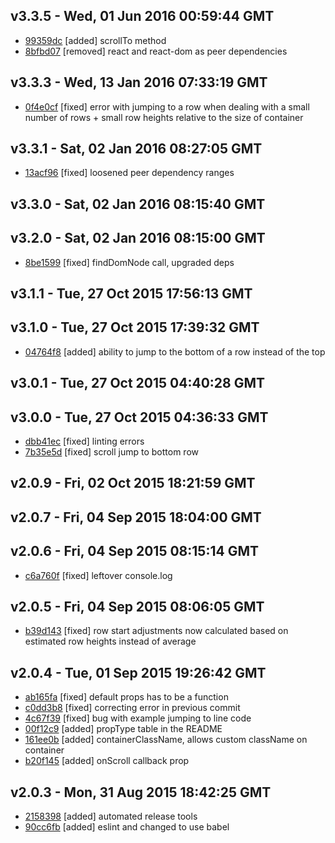 v3.3.5 - Wed, 01 Jun 2016 00:59:44 GMT
--------------------------------------

- [99359dc](../../commit/99359dc) [added] scrollTo method
- [8bfbd07](../../commit/8bfbd07) [removed] react and react-dom as peer dependencies



v3.3.3 - Wed, 13 Jan 2016 07:33:19 GMT
--------------------------------------

- [0f4e0cf](../../commit/0f4e0cf) [fixed] error with jumping to a row when dealing with a  small number of rows + small row heights relative to the size of container



v3.3.1 - Sat, 02 Jan 2016 08:27:05 GMT
--------------------------------------

- [13acf96](../../commit/13acf96) [fixed] loosened peer dependency ranges



v3.3.0 - Sat, 02 Jan 2016 08:15:40 GMT
--------------------------------------





v3.2.0 - Sat, 02 Jan 2016 08:15:00 GMT
--------------------------------------

- [8be1599](../../commit/8be1599) [fixed] findDomNode call, upgraded deps



v3.1.1 - Tue, 27 Oct 2015 17:56:13 GMT
--------------------------------------





v3.1.0 - Tue, 27 Oct 2015 17:39:32 GMT
--------------------------------------

- [04764f8](../../commit/04764f8) [added] ability to jump to the bottom of a row instead of the top



v3.0.1 - Tue, 27 Oct 2015 04:40:28 GMT
--------------------------------------





v3.0.0 - Tue, 27 Oct 2015 04:36:33 GMT
--------------------------------------

- [dbb41ec](../../commit/dbb41ec) [fixed] linting errors
- [7b35e5d](../../commit/7b35e5d) [fixed] scroll jump to bottom row



v2.0.9 - Fri, 02 Oct 2015 18:21:59 GMT
--------------------------------------





v2.0.7 - Fri, 04 Sep 2015 18:04:00 GMT
--------------------------------------





v2.0.6 - Fri, 04 Sep 2015 08:15:14 GMT
--------------------------------------

- [c6a760f](../../commit/c6a760f) [fixed] leftover console.log



v2.0.5 - Fri, 04 Sep 2015 08:06:05 GMT
--------------------------------------

- [b39d143](../../commit/b39d143) [fixed] row start adjustments now calculated based on estimated row heights instead of average



v2.0.4 - Tue, 01 Sep 2015 19:26:42 GMT
--------------------------------------

- [ab165fa](../../commit/ab165fa) [fixed] default props has to be a function
- [c0dd3b8](../../commit/c0dd3b8) [fixed] correcting error in previous commit
- [4c67f39](../../commit/4c67f39) [fixed] bug with example jumping to line code
- [00f12c9](../../commit/00f12c9) [added] propType table in the README
- [161ee0b](../../commit/161ee0b) [added] containerClassName, allows custom className on container
- [b20f145](../../commit/b20f145) [added] onScroll callback prop



v2.0.3 - Mon, 31 Aug 2015 18:42:25 GMT
--------------------------------------

- [2158398](../../commit/2158398) [added] automated release tools
- [90cc6fb](../../commit/90cc6fb) [added] eslint and changed to use babel


